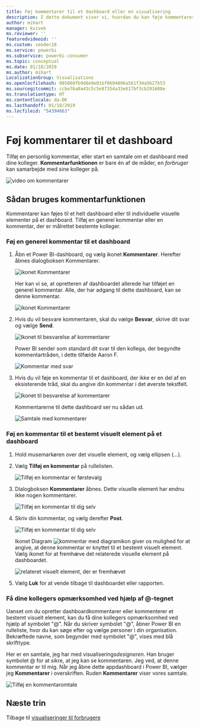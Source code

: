 ```yaml
---
title: Føj kommentarer til et dashboard eller en visualisering
description: I dette dokument viser vi, hvordan du kan føje kommentarer til et dashboard eller en visualisering, og hvordan du bruger kommentarer til at føre samtaler med samarbejdspartnere.
author: mihart
manager: kvivek
ms.reviewer: ''
featuredvideoid: ''
ms.custom: seodec18
ms.service: powerbi
ms.subservice: powerbi-consumer
ms.topic: conceptual
ms.date: 01/18/2019
ms.author: mihart
LocalizationGroup: Visualizations
ms.openlocfilehash: 085860fb9d8e9e01bf0694896a561f34a5627b53
ms.sourcegitcommit: ccbe76a0a43c5c5e87354a33e617bf3cb291608e
ms.translationtype: HT
ms.contentlocale: da-DK
ms.lasthandoff: 01/18/2019
ms.locfileid: "54394663"
---
```

# <a name="add-comments-to-a-dashboard"></a>Føj kommentarer til et dashboard
Tilføj en personlig kommentar, eller start en samtale om et dashboard med dine kolleger. **Kommentarfunktionen** er bare én af de måder, en *forbruger* kan samarbejde med sine kolleger på. 

![video om kommentarer](media/end-user-comment/comment.gif)

## <a name="how-to-use-the-comments-feature"></a>Sådan bruges kommentarfunktionen
Kommentarer kan føjes til et helt dashboard eller til individuelle visuelle elementer på et dashboard. Tilføj en generel kommentar eller en kommentar, der er målrettet bestemte kolleger.  

### <a name="add-a-general-dashboard-comment"></a>Føj en generel kommentar til et dashboard
1. Åbn et Power BI-dashboard, og vælg ikonet **Kommentarer**. Herefter åbnes dialogboksen Kommentarer.

    ![ikonet Kommentarer](media/end-user-comment/power-bi-comment-icon.png)

    Her kan vi se, at opretteren af dashboardet allerede har tilføjet en generel kommentar.  Alle, der har adgang til dette dashboard, kan se denne kommentar.

    ![ikonet Kommentarer](media/end-user-comment/power-bi-dash-comment.png)

2. Hvis du vil besvare kommentaren, skal du vælge **Besvar**, skrive dit svar og vælge **Send**.  

    ![Ikonet til besvarelse af kommentarer](media/end-user-comment/power-bi-comment-reply.png)

    Power BI sender som standard dit svar til den kollega, der begyndte kommentartråden, i dette tilfælde Aaron F. 

    ![Kommentar med svar](media/end-user-comment/power-bi-response.png)

 3. Hvis du vil føje en kommentar til et dashboard, der ikke er en del af en eksisterende tråd, skal du angive din kommentar i det øverste tekstfelt.

    ![Ikonet til besvarelse af kommentarer](media/end-user-comment/power-bi-new-comment.png)

    Kommentarerne til dette dashboard ser nu sådan ud.

    ![Samtale med kommentarer](media/end-user-comment/power-bi-comment-conversation.png)

### <a name="add-a-comment-to-a-specific-dashboard-visual"></a>Føj en kommentar til et bestemt visuelt element på et dashboard
1. Hold musemarkøren over det visuelle element, og vælg ellipsen (...).    
2. Vælg **Tilføj en kommentar** på rullelisten.

    ![Tilføj en kommentar er førstevalg](media/end-user-comment/power-bi-comment.png)  

3.  Dialogboksen **Kommentarer** åbnes. Dette visuelle element har endnu ikke nogen kommentarer. 

    ![Tilføj en kommentar til dig selv](media/end-user-comment/power-bi-comment-visual.png)  

4. Skriv din kommentar, og vælg derefter **Post**.

    ![Tilføj en kommentar til dig selv](media/end-user-comment/power-bi-comment-spike.png)  

    Ikonet Diagram ![kommentar med diagramikon](media/end-user-comment/power-bi-comment-chart-icon.png) giver os mulighed for at angive, at denne kommentar er knyttet til et bestemt visuelt element. Vælg ikonet for at fremhæve det relaterede visuelle element på dashboardet.

    ![relateret visuelt element, der er fremhævet](media/end-user-comment/power-bi-comment-highlight.png)

5. Vælg **Luk** for at vende tilbage til dashboardet eller rapporten.

### <a name="get-your-colleagues-attention-by-using-the--sign"></a>Få dine kollegers opmærksomhed ved hjælp af @-tegnet
Uanset om du opretter dashboardkommentarer eller kommenterer et bestemt visuelt element, kan du få dine kollegers opmærksomhed ved hjælp af symbolet "@".  Når du skriver symbolet "@", åbner Power BI en rulleliste, hvor du kan søge efter og vælge personer i din organisation. Bekræftede navne, som begynder med symbolet "@", vises med blå skrifttype. 

Her er en samtale, jeg har med visualiserings*designeren*. Han bruger symbolet @ for at sikre, at jeg kan se kommentaren. Jeg ved, at denne kommentar er til mig. Når jeg åbne dette appdashboard i Power BI, vælger jeg **Kommentarer** i overskriften. Ruden **Kommentarer** viser vores samtale.

![Tilføj en kommentaromtale](media/end-user-comment/power-bi-comment-convo.png)  



## <a name="next-steps"></a>Næste trin
Tilbage til [visualiseringer til forbrugere](end-user-visualizations.md)    
<!--[Select a visualization to open a report](end-user-open-report.md)-->